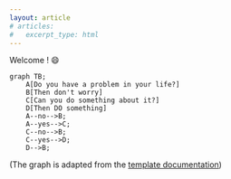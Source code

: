 ```yaml
---
layout: article
# articles:
#   excerpt_type: html
---
```


Welcome ! :smile:

```mermaid
graph TB;
    A[Do you have a problem in your life?]
    B[Then don't worry]
    C[Can you do something about it?]
    D[Then DO something]
    A--no-->B;
    A--yes-->C;
    C--no-->B;
    C--yes-->D;
    D-->B;
```

(The graph is adapted from the [template documentation](https://tianqi.name/jekyll-TeXt-theme/docs/en/markdown-enhancements))